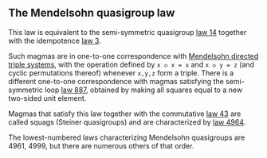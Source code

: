 ## The Mendelsohn quasigroup law

This law is equivalent to the semi-symmetric quasigroup [law 14](https://teorth.github.io/equational_theories/implications/?14) together with the idempotence [law 3](https://teorth.github.io/equational_theories/implications/?3).

Such magmas are in one-to-one correspondence with [Mendelsohn directed triple systems](https://ajc.maths.uq.edu.au/pdf/71/ajc_v71_p485.pdf), with the operation defined by `x ◇ x = x` and `x ◇ y = z` (and cyclic permutations thereof) whenever `x,y,z` form a triple.  There is a different one-to-one correspondence with magmas satisfying the semi-symmetric loop [law 887](https://teorth.github.io/equational_theories/implications/?887), obtained by making all squares equal to a new two-sided unit element.

Magmas that satisfy this law together with the commutative [law 43](https://teorth.github.io/equational_theories/implications/?43) are called squags (Steiner quasigroups) and are characterized by [law 4964](https://teorth.github.io/equational_theories/implications/?4964).

The lowest-numbered laws characterizing Mendelsohn quasigroups are 4961, 4999, but there are numerous others of that order.
